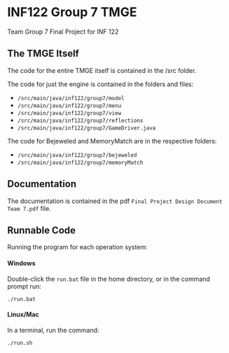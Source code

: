 # INF122 Group 7 TMGE

Team Group 7 Final Project for INF 122

## The TMGE Itself

The code for the entire TMGE itself is contained in the /src folder.

The code for just the engine is contained in the folders and files:

- `/src/main/java/inf122/group7/model`
- `/src/main/java/inf122/group7/menu`
- `/src/main/java/inf122/group7/view`
- `/src/main/java/inf122/group7/reflections`
- `/src/main/java/inf122/group7/GameDriver.java`

The code for Bejeweled and MemoryMatch are in the respective folders:

- `/src/main/java/inf122/group7/bejeweled`
- `/src/main/java/inf122/group7/memoryMatch`

## Documentation

The documentation is contained in the pdf `Final Project Design Document Team 7.pdf` file.

## Runnable Code

Running the program for each operation system:

#### Windows

Double-click the `run.bat` file in the home directory, or in the command prompt run:

```
./run.bat
```

#### Linux/Mac

In a terminal, run the command:

```
./run.sh
```
